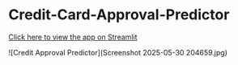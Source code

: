 # Credit-Card-Approval-Predictor


[Click here to view the app on Streamlit](https://credit-card-approval-predictor-2025.streamlit.app/)

![Credit Approval Predictor](Screenshot 2025-05-30 204659.jpg)
